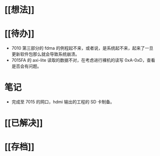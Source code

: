 # [[想法]]

# [[待办]]
- 7010 第三部分的 fdma 的例程起不来，或者说，是系统起不来，起来了一旦更新软件包那么就会导致系统崩溃。
- 7015FA 的 axi-lite 读取的数据不对，在考虑进行裸机的读写 0xA-0xD，查看是否会有问题。
# 笔记
- 完成至 7015 的网口，hdmi 输出的工程的 SD 卡制备。
# [[已解决]]

# [[存档]]